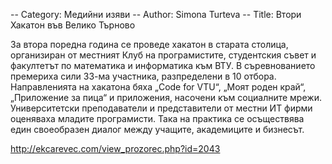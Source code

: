-- Category: Медийни изяви
-- Author: Simona Turteva
-- Title: Втори Хакатон във Велико Търново

За втора поредна година се проведе хакатон в старата столица, организиран от местният Клуб на програмистите, студентския съвет и факултетът по математика и информатика към ВТУ. В съревнованието премериха сили 33-ма участника, разпределени в 10 отбора. Направленията на хакатона бяха „Code for VTU“, „Моят роден край“, „Приложение за пица“ и приложения, насочени към социалните мрежи. Университетски преподаватели и представители от местни ИТ фирми оценяваха младите програмисти. Така на практика се осъществява един своеобразен диалог между учащите, академиците и бизнесът.

http://ekcarevec.com/view_prozorec.php?id=2043
